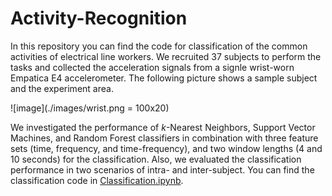 # Activity-Recognition

In this repository you can find the code for classification of the common activities of electrical line workers. We recruited 37 subjects to perform the tasks and collected the acceleration signals from a signle wrist-worn Empatica E4 accelerometer. The following picture shows a sample subject and the experiment area.

![image](./images/wrist.png = 100x20)

We investigated the performance of *k*-Nearest Neighbors, Support Vector Machines, and Random Forest classifiers in combination with three feature sets (time, frequency, and time-frequency), and  two window lengths (4 and 10 seconds) for the classification. Also, we evaluated the classification performance in two scenarios of intra- and inter-subject. You can find the classification code in [Classification.ipynb](Classification.ipynb).